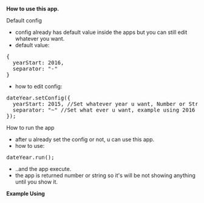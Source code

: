 <b>How to use this app.</b>

Default config
  - config already has default value inside the apps but you can still edit whatever you want.
  - default value:
      
<pre>
{
  yearStart: 2016,
  separator: "-"
}
</pre>
      
  - how to edit config:
    
<pre>
dateYear.setConfig({
  yearStart: 2015, //Set whatever year u want, Number or String
  separator: "~" //Set what ever u want, example using 2016 ~ 2017
});
</pre>
      
How to run the app
  - after u already set the config or not, u can use this app.
  - how to use:
  
<pre>
dateYear.run();
</pre>

  - ..and the app execute.
  - the app is returned number or string so it's will be not showing anything until you show it.

<b>Example Using</b>

<pre>
<span id="date"></span>

<script src="dateYear.js" type="type/javascript"></script>
<script>
  document.getElementById("date").innerHTML = dateYear.setConfig({
    yearStart: 2015
  }).run();
</script>
</pre>